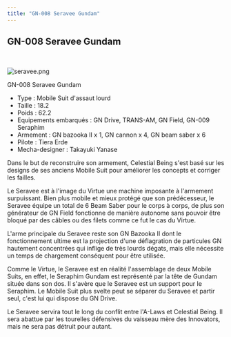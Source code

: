 ```yaml
---
title: "GN-008 Seravee Gundam"
---
```


GN-008 Seravee Gundam
---------------------

 


![seravee.png](/images/stories/saga/gundam00/mechas/s2/celestialbeing/seravee.png "seravee.png")


GN-008 Seravee Gundam


- Type : Mobile Suit d'assaut lourd   
- Taille : 18.2   
- Poids : 62.2   
- Equipements embarqués : GN Drive, TRANS-AM, GN Field, GN-009 Seraphim   
- Armement : GN bazooka II x 1, GN cannon x 4, GN beam saber x 6  
 - Pilote : Tiera Erde  
- Mecha-designer : Takayuki Yanase


Dans le but de reconstruire son armement, Celestial Being s'est basé sur les designs de ses anciens Mobile Suit pour améliorer les concepts et corriger les failles.


Le Seravee est à l'image du Virtue une machine imposante à l'armement surpuissant. Bien plus mobile et mieux protégé que son prédécesseur, le Seravee équipe un total de 6 Beam Saber pour le corps à corps, de plus son générateur de GN Field fonctionne de manière autonome sans pouvoir être bloqué par des câbles ou des filets comme ce fut le cas du Virtue.


L'arme principale du Seravee reste son GN Bazooka II dont le fonctionnement ultime est la projection d'une déflagration de particules GN hautement concentrées qui inflige de très lourds dégats, mais elle nécessite un temps de chargement conséquent pour être utilisée.


Comme le Virtue, le Seravee est en réalité l'assemblage de deux Mobile Suits, en effet, le Seraphim Gundam est représenté par la tête de Gundam située dans son dos. Il s'avère que le Seravee est un support pour le Seraphim. Le Mobile Suit plus svelte peut se séparer du Seravee et partir seul, c'est lui qui dispose du GN Drive.


Le Seravee servira tout le long du conflit entre l'A-Laws et Celestial Being. Il sera abattue par les tourelles défensives du vaisseau mère des Innovators, mais ne sera pas détruit pour autant.

